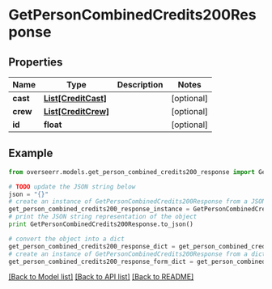 # GetPersonCombinedCredits200Response


## Properties
Name | Type | Description | Notes
------------ | ------------- | ------------- | -------------
**cast** | [**List[CreditCast]**](CreditCast.md) |  | [optional] 
**crew** | [**List[CreditCrew]**](CreditCrew.md) |  | [optional] 
**id** | **float** |  | [optional] 

## Example

```python
from overseerr.models.get_person_combined_credits200_response import GetPersonCombinedCredits200Response

# TODO update the JSON string below
json = "{}"
# create an instance of GetPersonCombinedCredits200Response from a JSON string
get_person_combined_credits200_response_instance = GetPersonCombinedCredits200Response.from_json(json)
# print the JSON string representation of the object
print GetPersonCombinedCredits200Response.to_json()

# convert the object into a dict
get_person_combined_credits200_response_dict = get_person_combined_credits200_response_instance.to_dict()
# create an instance of GetPersonCombinedCredits200Response from a dict
get_person_combined_credits200_response_form_dict = get_person_combined_credits200_response.from_dict(get_person_combined_credits200_response_dict)
```
[[Back to Model list]](../README.md#documentation-for-models) [[Back to API list]](../README.md#documentation-for-api-endpoints) [[Back to README]](../README.md)



